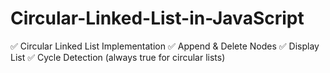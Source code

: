 # Circular-Linked-List-in-JavaScript

✅ Circular Linked List Implementation
✅ Append & Delete Nodes
✅ Display List
✅ Cycle Detection (always true for circular lists)
